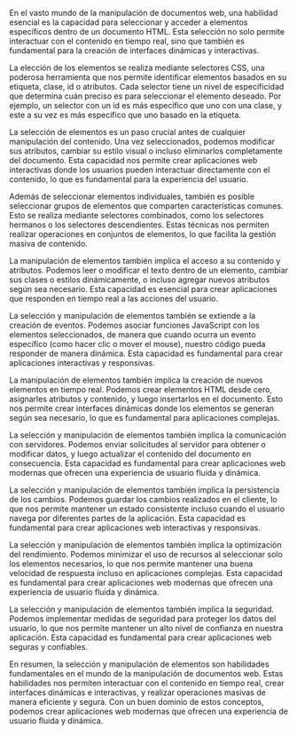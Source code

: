 En el vasto mundo de la manipulación de documentos web, una habilidad esencial es la capacidad para seleccionar y acceder a elementos específicos dentro de un documento HTML. Esta selección no solo permite interactuar con el contenido en tiempo real, sino que también es fundamental para la creación de interfaces dinámicas y interactivas.

La elección de los elementos se realiza mediante selectores CSS, una poderosa herramienta que nos permite identificar elementos basados en su etiqueta, clase, id o atributos. Cada selector tiene un nivel de especificidad que determina cuán preciso es para seleccionar el elemento deseado. Por ejemplo, un selector con un id es más específico que uno con una clase, y este a su vez es más específico que uno basado en la etiqueta.

La selección de elementos es un paso crucial antes de cualquier manipulación del contenido. Una vez seleccionados, podemos modificar sus atributos, cambiar su estilo visual o incluso eliminarlos completamente del documento. Esta capacidad nos permite crear aplicaciones web interactivas donde los usuarios pueden interactuar directamente con el contenido, lo que es fundamental para la experiencia del usuario.

Además de seleccionar elementos individuales, también es posible seleccionar grupos de elementos que comparten características comunes. Esto se realiza mediante selectores combinados, como los selectores hermanos o los selectores descendientes. Estas técnicas nos permiten realizar operaciones en conjuntos de elementos, lo que facilita la gestión masiva de contenido.

La manipulación de elementos también implica el acceso a su contenido y atributos. Podemos leer o modificar el texto dentro de un elemento, cambiar sus clases o estilos dinámicamente, o incluso agregar nuevos atributos según sea necesario. Esta capacidad es esencial para crear aplicaciones que responden en tiempo real a las acciones del usuario.

La selección y manipulación de elementos también se extiende a la creación de eventos. Podemos asociar funciones JavaScript con los elementos seleccionados, de manera que cuando ocurra un evento específico (como hacer clic o mover el mouse), nuestro código pueda responder de manera dinámica. Esta capacidad es fundamental para crear aplicaciones interactivas y responsivas.

La manipulación de elementos también implica la creación de nuevos elementos en tiempo real. Podemos crear elementos HTML desde cero, asignarles atributos y contenido, y luego insertarlos en el documento. Esto nos permite crear interfaces dinámicas donde los elementos se generan según sea necesario, lo que es fundamental para aplicaciones complejas.

La selección y manipulación de elementos también implica la comunicación con servidores. Podemos enviar solicitudes al servidor para obtener o modificar datos, y luego actualizar el contenido del documento en consecuencia. Esta capacidad es fundamental para crear aplicaciones web modernas que ofrecen una experiencia de usuario fluida y dinámica.

La selección y manipulación de elementos también implica la persistencia de los cambios. Podemos guardar los cambios realizados en el cliente, lo que nos permite mantener un estado consistente incluso cuando el usuario navega por diferentes partes de la aplicación. Esta capacidad es fundamental para crear aplicaciones web interactivas y responsivas.

La selección y manipulación de elementos también implica la optimización del rendimiento. Podemos minimizar el uso de recursos al seleccionar solo los elementos necesarios, lo que nos permite mantener una buena velocidad de respuesta incluso en aplicaciones complejas. Esta capacidad es fundamental para crear aplicaciones web modernas que ofrecen una experiencia de usuario fluida y dinámica.

La selección y manipulación de elementos también implica la seguridad. Podemos implementar medidas de seguridad para proteger los datos del usuario, lo que nos permite mantener un alto nivel de confianza en nuestra aplicación. Esta capacidad es fundamental para crear aplicaciones web seguras y confiables.

En resumen, la selección y manipulación de elementos son habilidades fundamentales en el mundo de la manipulación de documentos web. Estas habilidades nos permiten interactuar con el contenido en tiempo real, crear interfaces dinámicas e interactivas, y realizar operaciones masivas de manera eficiente y segura. Con un buen dominio de estos conceptos, podemos crear aplicaciones web modernas que ofrecen una experiencia de usuario fluida y dinámica.
